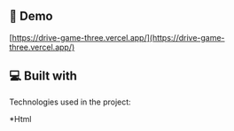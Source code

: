 <h2>🚀 Demo</h2>

[https://drive-game-three.vercel.app/](https://drive-game-three.vercel.app/)


<h2>💻 Built with</h2>

Technologies used in the project:

*Html
